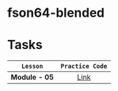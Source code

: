# fson64-blended

# Tasks

|    `Lesson`     |                                 `Practice Code`                                  |
| :-------------: | :------------------------------------------------------------------------------: |
| **Module - 05** | [Link](https://github.com/pavlo-sheremet-dev/fson64-blended-vite/tree/module-05) |

